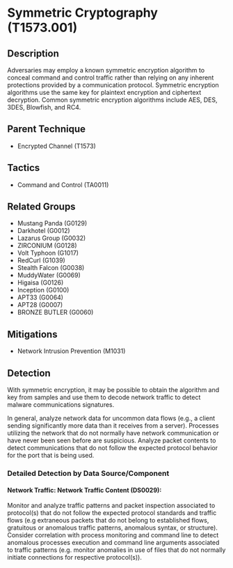 # Symmetric Cryptography (T1573.001)

## Description
Adversaries may employ a known symmetric encryption algorithm to conceal command and control traffic rather than relying on any inherent protections provided by a communication protocol. Symmetric encryption algorithms use the same key for plaintext encryption and ciphertext decryption. Common symmetric encryption algorithms include AES, DES, 3DES, Blowfish, and RC4.

## Parent Technique
- Encrypted Channel (T1573)

## Tactics
- Command and Control (TA0011)

## Related Groups
- Mustang Panda (G0129)
- Darkhotel (G0012)
- Lazarus Group (G0032)
- ZIRCONIUM (G0128)
- Volt Typhoon (G1017)
- RedCurl (G1039)
- Stealth Falcon (G0038)
- MuddyWater (G0069)
- Higaisa (G0126)
- Inception (G0100)
- APT33 (G0064)
- APT28 (G0007)
- BRONZE BUTLER (G0060)

## Mitigations
- Network Intrusion Prevention (M1031)

## Detection
With symmetric encryption, it may be possible to obtain the algorithm and key from samples and use them to decode network traffic to detect malware communications signatures.

In general, analyze network data for uncommon data flows (e.g., a client sending significantly more data than it receives from a server). Processes utilizing the network that do not normally have network communication or have never been seen before are suspicious. Analyze packet contents to detect communications that do not follow the expected protocol behavior for the port that is being used.

### Detailed Detection by Data Source/Component
#### Network Traffic: Network Traffic Content (DS0029): 
Monitor and analyze traffic patterns and packet inspection associated to protocol(s) that do not follow the expected protocol standards and traffic flows (e.g extraneous packets that do not belong to established flows, gratuitous or anomalous traffic patterns, anomalous syntax, or structure). Consider correlation with process monitoring and command line to detect anomalous processes execution and command line arguments associated to traffic patterns (e.g. monitor anomalies in use of files that do not normally initiate connections for respective protocol(s)).

